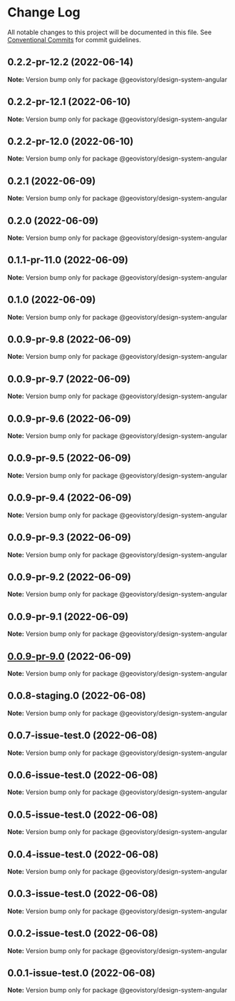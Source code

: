# Change Log

All notable changes to this project will be documented in this file.
See [Conventional Commits](https://conventionalcommits.org) for commit guidelines.

## 0.2.2-pr-12.2 (2022-06-14)

**Note:** Version bump only for package @geovistory/design-system-angular





## 0.2.2-pr-12.1 (2022-06-10)

**Note:** Version bump only for package @geovistory/design-system-angular





## 0.2.2-pr-12.0 (2022-06-10)

**Note:** Version bump only for package @geovistory/design-system-angular





## 0.2.1 (2022-06-09)

**Note:** Version bump only for package @geovistory/design-system-angular





## 0.2.0 (2022-06-09)

**Note:** Version bump only for package @geovistory/design-system-angular





## 0.1.1-pr-11.0 (2022-06-09)

**Note:** Version bump only for package @geovistory/design-system-angular





## 0.1.0 (2022-06-09)

**Note:** Version bump only for package @geovistory/design-system-angular





## 0.0.9-pr-9.8 (2022-06-09)

**Note:** Version bump only for package @geovistory/design-system-angular





## 0.0.9-pr-9.7 (2022-06-09)

**Note:** Version bump only for package @geovistory/design-system-angular





## 0.0.9-pr-9.6 (2022-06-09)

**Note:** Version bump only for package @geovistory/design-system-angular





## 0.0.9-pr-9.5 (2022-06-09)

**Note:** Version bump only for package @geovistory/design-system-angular





## 0.0.9-pr-9.4 (2022-06-09)

**Note:** Version bump only for package @geovistory/design-system-angular





## 0.0.9-pr-9.3 (2022-06-09)

**Note:** Version bump only for package @geovistory/design-system-angular





## 0.0.9-pr-9.2 (2022-06-09)

**Note:** Version bump only for package @geovistory/design-system-angular





## 0.0.9-pr-9.1 (2022-06-09)

**Note:** Version bump only for package @geovistory/design-system-angular





## [0.0.9-pr-9.0](https://github.com/geovistory/design-system/compare/v0.0.8-staging.0...v0.0.9-pr-9.0) (2022-06-09)

**Note:** Version bump only for package @geovistory/design-system-angular





## 0.0.8-staging.0 (2022-06-08)

**Note:** Version bump only for package @geovistory/design-system-angular





## 0.0.7-issue-test.0 (2022-06-08)

**Note:** Version bump only for package @geovistory/design-system-angular





## 0.0.6-issue-test.0 (2022-06-08)

**Note:** Version bump only for package @geovistory/design-system-angular





## 0.0.5-issue-test.0 (2022-06-08)

**Note:** Version bump only for package @geovistory/design-system-angular





## 0.0.4-issue-test.0 (2022-06-08)

**Note:** Version bump only for package @geovistory/design-system-angular





## 0.0.3-issue-test.0 (2022-06-08)

**Note:** Version bump only for package @geovistory/design-system-angular





## 0.0.2-issue-test.0 (2022-06-08)

**Note:** Version bump only for package @geovistory/design-system-angular





## 0.0.1-issue-test.0 (2022-06-08)

**Note:** Version bump only for package @geovistory/design-system-angular

